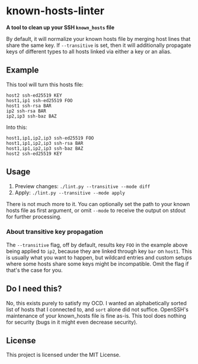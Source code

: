 # known-hosts-linter

**A tool to clean up your SSH `known_hosts` file**

By default, it will normalize your known hosts file by merging host lines that share the same key. If `--transitive` is set, then it will additionally propagate keys of different types to all hosts linked via either a key or an alias.

## Example

This tool will turn this hosts file:

```text
host2 ssh-ed25519 KEY
host1,ip1 ssh-ed25519 FOO
host1 ssh-rsa BAR
ip2 ssh-rsa BAR
ip2,ip3 ssh-baz BAZ
```

Into this:

```text
host1,ip1,ip2,ip3 ssh-ed25519 FOO
host1,ip1,ip2,ip3 ssh-rsa BAR
host1,ip1,ip2,ip3 ssh-baz BAZ
host2 ssh-ed25519 KEY
```

## Usage

1. Preview changes: `./lint.py --transitive --mode diff`
2. Apply: `./lint.py --transitive --mode apply`

There is not much more to it. You can optionally set the path to your known hosts file as first argument, or omit `--mode` to receive the output on stdout for further processing.

### About transitive key propagation

The `--transitive` flag, off by default, results key `FOO` in the example above being applied to `ip2`, because they are linked through key `bar` on `host1`. This is usually what you want to happen, but wildcard entries and custom setups where some hosts share some keys might be incompatible. Omit the flag if that's the case for you.

## Do I need this?

No, this exists purely to satisfy my OCD. I wanted an alphabetically sorted list of hosts that I connected to, and `sort` alone did not suffice. OpenSSH's maintenance of your known_hosts file is fine as-is. This tool does nothing for security (bugs in it might even decrease security).

## License

This project is licensed under the MIT License.
